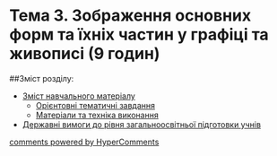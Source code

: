 <div id="hypercomments_widget" class="js-hypercomments-widget invisible"></div>

# Тема 3.  Зображення основних форм та їхніх частин у графіці та живописі (9 годин)

##Зміст розділу:

*	[Зміст навчального матеріалу](zmist_navchalnoho_materialu3.md)
	*	[Орієнтовні тематичні завдання](oriientovny_tematychni_zavdannya3.md)
	*	[Матеріали та техніка виконання](materialy_ta_tekhnika_vykonannya3.md)
*	[Державні вимоги до рівня загальноосвітньої підготовки учнів](derzhavni_vymohy_do_rivnya_zahalnoosvitnoi_pidhotovky_uchnyv3.md)

<div class="js-hypercomments-container">
    <a href="http://hypercomments.com" class="hc-link" title="comments widget">comments powered by HyperComments</a>
</div>